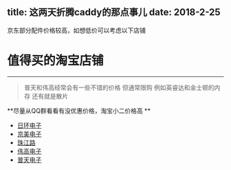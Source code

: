 title: 这两天折腾caddy的那点事儿
date: 2018-2-25
---
京东部分配件价格较高，如想低价可以考虑以下店铺

# 值得买的淘宝店铺
----
>普天和伟高经常会有一些不错的价格
但通常限购
例如英睿达和金士顿的内存
还有就是散片
 
**尽量从QQ群看看有没优惠价格，淘宝小二价格高 **
 
 
- [日环电子](https://rihuan.taobao.com/search.htm?spm=2013.1.w11780533-15196026352.1.1d0a6c2611FA3m&search=y&scene=taobao_shop)
- [京美电子](https://diy360.taobao.com/shop/view_shop.htm?shop_id=34566829)
- [珠江路](https://shoucang.taobao.com/shop_collect_list.htm?spm=a1z10.3-c-s.1997525053.3.4a4f53c9U5U8uF)
- [伟高电子](https://njwgdz.taobao.com/shop/view_shop.htm?shop_id=34814411)
- [普天电子](https://hzputian.taobao.com/shop/view_shop.htm?shop_id=36638337)